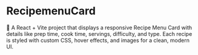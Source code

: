 # RecipemenuCard
📌 A React + Vite project that displays a responsive Recipe Menu Card with details like prep time, cook time, servings, difficulty, and type. Each recipe is styled with custom CSS, hover effects, and images for a clean, modern UI.

